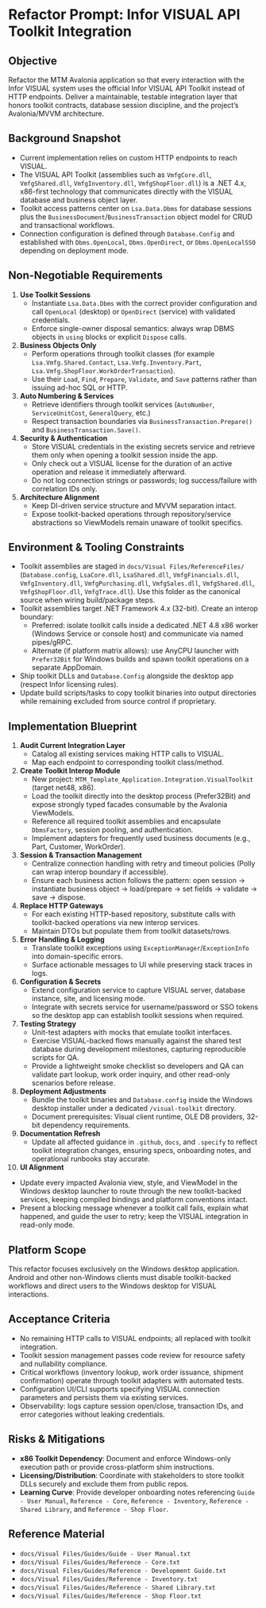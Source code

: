 # Refactor Prompt: Infor VISUAL API Toolkit Integration

## Objective
Refactor the MTM Avalonia application so that every interaction with the Infor VISUAL system uses the official Infor VISUAL API Toolkit instead of HTTP endpoints. Deliver a maintainable, testable integration layer that honors toolkit contracts, database session discipline, and the project’s Avalonia/MVVM architecture.

## Background Snapshot
- Current implementation relies on custom HTTP endpoints to reach VISUAL.
- The VISUAL API Toolkit (assemblies such as `VmfgCore.dll`, `VmfgShared.dll`, `VmfgInventory.dll`, `VmfgShopFloor.dll`) is a .NET 4.x, x86-first technology that communicates directly with the VISUAL database and business object layer.
- Toolkit access patterns center on `Lsa.Data.Dbms` for database sessions plus the `BusinessDocument`/`BusinessTransaction` object model for CRUD and transactional workflows.
- Connection configuration is defined through `Database.Config` and established with `Dbms.OpenLocal`, `Dbms.OpenDirect`, or `Dbms.OpenLocalSSO` depending on deployment mode.

## Non-Negotiable Requirements
1. **Use Toolkit Sessions**
   - Instantiate `Lsa.Data.Dbms` with the correct provider configuration and call `OpenLocal` (desktop) or `OpenDirect` (service) with validated credentials.
   - Enforce single-owner disposal semantics: always wrap DBMS objects in `using` blocks or explicit `Dispose` calls.
2. **Business Objects Only**
   - Perform operations through toolkit classes (for example `Lsa.Vmfg.Shared.Contact`, `Lsa.Vmfg.Inventory.Part`, `Lsa.Vmfg.ShopFloor.WorkOrderTransaction`).
   - Use their `Load`, `Find`, `Prepare`, `Validate`, and `Save` patterns rather than issuing ad-hoc SQL or HTTP.
3. **Auto Numbering & Services**
   - Retrieve identifiers through toolkit services (`AutoNumber`, `ServiceUnitCost`, `GeneralQuery`, etc.)
   - Respect transaction boundaries via `BusinessTransaction.Prepare()` and `BusinessTransaction.Save()`.
4. **Security & Authentication**
   - Store VISUAL credentials in the existing secrets service and retrieve them only when opening a toolkit session inside the app.
   - Only check out a VISUAL license for the duration of an active operation and release it immediately afterward.
   - Do not log connection strings or passwords; log success/failure with correlation IDs only.
5. **Architecture Alignment**
   - Keep DI-driven service structure and MVVM separation intact.
   - Expose toolkit-backed operations through repository/service abstractions so ViewModels remain unaware of toolkit specifics.

## Environment & Tooling Constraints
- Toolkit assemblies are staged in `docs/Visual Files/ReferenceFiles/` (`Database.config`, `LsaCore.dll`, `LsaShared.dll`, `VmfgFinancials.dll`, `VmfgInventory.dll`, `VmfgPurchasing.dll`, `VmfgSales.dll`, `VmfgShared.dll`, `VmfgShopFloor.dll`, `VmfgTrace.dll`). Use this folder as the canonical source when wiring build/package steps.
- Toolkit assemblies target .NET Framework 4.x (32-bit). Create an interop boundary:
  - Preferred: isolate toolkit calls inside a dedicated .NET 4.8 x86 worker (Windows Service or console host) and communicate via named pipes/gRPC.
  - Alternate (if platform matrix allows): use AnyCPU launcher with `Prefer32Bit` for Windows builds and spawn toolkit operations on a separate AppDomain.
- Ship toolkit DLLs and `Database.Config` alongside the desktop app (respect Infor licensing rules).
- Update build scripts/tasks to copy toolkit binaries into output directories while remaining excluded from source control if proprietary.

## Implementation Blueprint
1. **Audit Current Integration Layer**
   - Catalog all existing services making HTTP calls to VISUAL.
   - Map each endpoint to corresponding toolkit class/method.
2. **Create Toolkit Interop Module**
   - New project: `MTM_Template_Application.Integration.VisualToolkit` (target net48, x86).
   - Load the toolkit directly into the desktop process (Prefer32Bit) and expose strongly typed facades consumable by the Avalonia ViewModels.
   - Reference all required toolkit assemblies and encapsulate `DbmsFactory`, session pooling, and authentication.
   - Implement adapters for frequently used business documents (e.g., Part, Customer, WorkOrder).
3. **Session & Transaction Management**
   - Centralize connection handling with retry and timeout policies (Polly can wrap interop boundary if accessible).
   - Ensure each business action follows the pattern: open session → instantiate business object → load/prepare → set fields → validate → save → dispose.
4. **Replace HTTP Gateways**
   - For each existing HTTP-based repository, substitute calls with toolkit-backed operations via new interop services.
   - Maintain DTOs but populate them from toolkit datasets/rows.
5. **Error Handling & Logging**
   - Translate toolkit exceptions using `ExceptionManager`/`ExceptionInfo` into domain-specific errors.
   - Surface actionable messages to UI while preserving stack traces in logs.
6. **Configuration & Secrets**
   - Extend configuration service to capture VISUAL server, database instance, site, and licensing mode.
   - Integrate with secrets service for username/password or SSO tokens so the desktop app can establish toolkit sessions when required.
7. **Testing Strategy**
   - Unit-test adapters with mocks that emulate toolkit interfaces.
   - Exercise VISUAL-backed flows manually against the shared test database during development milestones, capturing reproducible scripts for QA.
   - Provide a lightweight smoke checklist so developers and QA can validate part lookup, work order inquiry, and other read-only scenarios before release.
8. **Deployment Adjustments**
   - Bundle the toolkit binaries and `Database.config` inside the Windows desktop installer under a dedicated `/visual-toolkit` directory.
   - Document prerequisites: Visual client runtime, OLE DB providers, 32-bit dependency requirements.
9. **Documentation Refresh**
   - Update all affected guidance in `.github`, `docs`, and `.specify` to reflect toolkit integration changes, ensuring specs, onboarding notes, and operational runbooks stay accurate.
10. **UI Alignment**
- Update every impacted Avalonia view, style, and ViewModel in the Windows desktop launcher to route through the new toolkit-backed services, keeping compiled bindings and platform conventions intact.
- Present a blocking message whenever a toolkit call fails, explain what happened, and guide the user to retry; keep the VISUAL integration in read-only mode.

## Platform Scope
This refactor focuses exclusively on the Windows desktop application. Android and other non-Windows clients must disable toolkit-backed workflows and direct users to the Windows desktop for VISUAL interactions.

## Acceptance Criteria
- No remaining HTTP calls to VISUAL endpoints; all replaced with toolkit integration.
- Toolkit session management passes code review for resource safety and nullability compliance.
- Critical workflows (inventory lookup, work order issuance, shipment confirmation) operate through toolkit adapters with automated tests.
- Configuration UI/CLI supports specifying VISUAL connection parameters and persists them via existing services.
- Observability: logs capture session open/close, transaction IDs, and error categories without leaking credentials.

## Risks & Mitigations
- **x86 Toolkit Dependency**: Document and enforce Windows-only execution path or provide cross-platform shim instructions.
- **Licensing/Distribution**: Coordinate with stakeholders to store toolkit DLLs securely and exclude them from public repos.
- **Learning Curve**: Provide developer onboarding notes referencing `Guide - User Manual`, `Reference - Core`, `Reference - Inventory`, `Reference - Shared Library`, and `Reference - Shop Floor`.

## Reference Material
- `docs/Visual Files/Guides/Guide - User Manual.txt`
- `docs/Visual Files/Guides/Reference - Core.txt`
- `docs/Visual Files/Guides/Reference - Development Guide.txt`
- `docs/Visual Files/Guides/Reference - Inventory.txt`
- `docs/Visual Files/Guides/Reference - Shared Library.txt`
- `docs/Visual Files/Guides/Reference - Shop Floor.txt`
